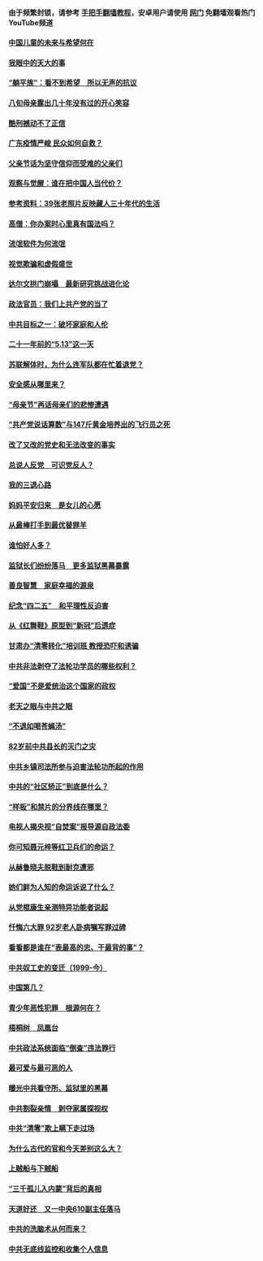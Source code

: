 #### 由于频繁封锁，请参考 [手把手翻墙教程](https://github.com/gfw-breaker/guides/wiki/)，安卓用户请使用 [网门](https://github.com/gfw-breaker/nogfw/blob/master/dl.md?t=07052000) 免翻墙观看热门YouTube频道 

#### [中国儿童的未来与希望何在](../pages/19/427680.md?t=07052000) 

#### [我眼中的天大的事](../pages/19/427619.md?t=07052000) 

#### [“躺平族”：看不到希望　所以无声的抗议](../pages/19/427464.md?t=07052000) 

#### [八旬母亲露出几十年没有过的开心笑容](../pages/19/427429.md?t=07052000) 

#### [酷刑撼动不了正信](../pages/19/427414.md?t=07052000) 

#### [广东疫情严峻 民众如何自救？](../pages/19/427311.md?t=07052000) 

#### [父亲节话为坚守信仰而受难的父亲们](../pages/19/427033.md?t=07052000) 

#### [观察与觉醒：谁在把中国人当代价？](../pages/19/426987.md?t=07052000) 

#### [参考资料：39张老照片反映藏人三十年代的生活](../pages/19/426471.md?t=07052000) 

#### [高僧：你办案时心里真有国法吗？](../pages/19/426530.md?t=07052000) 

#### [流氓软件为何流氓](../pages/19/426531.md?t=07052000) 

#### [视觉欺骗和虚假盛世](../pages/19/426443.md?t=07052000) 

#### [达尔文拱门崩塌　最新研究挑战进化论](../pages/19/426009.md?t=07052000) 

#### [政法官员：我们上共产党的当了](../pages/19/425351.md?t=07052000) 

#### [中共目标之一：破坏家庭和人伦](../pages/19/424454.md?t=07052000) 

#### [二十一年前的“5.13”这一天](../pages/19/424814.md?t=07052000) 

#### [苏联解体时，为什么连军队都在忙着退党？](../pages/19/424335.md?t=07052000) 

#### [安全感从哪里来？](../pages/19/424336.md?t=07052000) 

#### [“母亲节”再话母亲们的悲惨遭遇](../pages/19/424234.md?t=07052000) 

#### [“共产党说话算数”与147斤黄金培养出的飞行员之死](../pages/19/424115.md?t=07052000) 

#### [改了又改的党史和无法改变的事实](../pages/19/424037.md?t=07052000) 

#### [总说人反党　可识党反人？](../pages/19/423820.md?t=07052000) 

#### [我的三退心路](../pages/19/423876.md?t=07052000) 

#### [妈妈平安归来　是女儿的心愿](../pages/19/423947.md?t=07052000) 

#### [从最棒打手到最优替罪羊](../pages/19/423819.md?t=07052000) 

#### [谁怕好人多？](../pages/19/423774.md?t=07052000) 

#### [监狱长们纷纷落马　更多监狱黑幕暴露](../pages/19/423787.md?t=07052000) 

#### [善良智慧　家庭幸福的源泉](../pages/19/423632.md?t=07052000) 

#### [纪念“四二五”　和平理性反迫害](../pages/19/423660.md?t=07052000) 

#### [从《红舞鞋》原型到“新冠”后遗症](../pages/19/423509.md?t=07052000) 

#### [甘肃办“清零转化”培训班 教授恐吓和诱骗](../pages/19/423498.md?t=07052000) 

#### [中共非法剥夺了法轮功学员的哪些权利？](../pages/19/423392.md?t=07052000) 

#### [“爱国”不是爱统治这个国家的政权](../pages/19/423029.md?t=07052000) 

#### [老天之眼与中共之眼](../pages/19/423378.md?t=07052000) 

#### [“不退如喝苍蝇汤”](../pages/19/423287.md?t=07052000) 

#### [82岁前中共县长的灭门之灾](../pages/19/423055.md?t=07052000) 

#### [中共乡镇司法所参与迫害法轮功所起的作用](../pages/19/423064.md?t=07052000) 

#### [中共的“社区矫正”到底是什么？](../pages/19/422870.md?t=07052000) 

#### [“样板”和禁片的分界线在哪里？](../pages/19/422704.md?t=07052000) 

#### [电视人揭央视“自焚案”报导源自政法委](../pages/19/422770.md?t=07052000) 

#### [你可知聂元梓等红卫兵们的命运？](../pages/19/422848.md?t=07052000) 

#### [从赫鲁晓夫脱鞋到耐克遭邪](../pages/19/422826.md?t=07052000) 

#### [她们鲜为人知的命运诉说了什么？](../pages/19/422754.md?t=07052000) 

#### [从党棍康生亲测特异功能者说起](../pages/19/422657.md?t=07052000) 

#### [忏悔六大罪 92岁老人卧病嘱写罪过碑](../pages/19/422750.md?t=07052000) 

#### [看看都是谁在“表最高的忠、干最背的事”？](../pages/19/422703.md?t=07052000) 

#### [中共奴工史的变迁（1999-今）](../pages/19/422656.md?t=07052000) 

#### [中国第几？](../pages/19/422496.md?t=07052000) 

#### [青少年恶性犯罪　根源何在？](../pages/19/422449.md?t=07052000) 

#### [梧桐树　凤凰台](../pages/19/422442.md?t=07052000) 

#### [中共政法系统面临“倒查”违法罪行](../pages/19/422497.md?t=07052000) 

#### [最可爱与最可恶的人](../pages/19/422448.md?t=07052000) 

#### [曝光中共看守所、监狱里的黑幕](../pages/19/422390.md?t=07052000) 

#### [中共割裂亲情　剥夺家属探视权](../pages/19/422364.md?t=07052000) 

#### [中共“清零”欺上瞒下走过场](../pages/19/422306.md?t=07052000) 

#### [为什么古代的官和今天差别这么大？](../pages/19/422228.md?t=07052000) 

#### [上贼船与下贼船](../pages/19/422276.md?t=07052000) 

#### [“三千孤儿入内蒙”背后的真相](../pages/19/422229.md?t=07052000) 

#### [天道好还　又一中央610副主任落马](../pages/19/422155.md?t=07052000) 

#### [中共的洗脑术从何而来？](../pages/19/422154.md?t=07052000) 

#### [中共无底线监控和收集个人信息](../pages/19/422039.md?t=07052000) 

